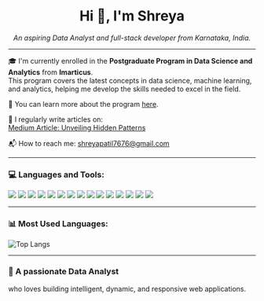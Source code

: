 <h1 align="center">Hi 👋, I'm Shreya </h1>

<p align="center">
  <i>An aspiring Data Analyst and full-stack developer from Karnataka, India.</i>
</p>

---

🎓 I'm currently enrolled in the **Postgraduate Program in Data Science and Analytics** from **Imarticus**.  
This program covers the latest concepts in data science, machine learning, and analytics, helping me develop the skills needed to excel in the field.

📎 You can learn more about the program [here](https://www.imarticus.org/).

📝 I regularly write articles on:  
[Medium Article: Unveiling Hidden Patterns](https://medium.com/@shreyapatil7676)

📬 How to reach me: [shreyapatil7676@gmail.com](mailto:shreyapatil7676@gmail.com)

---

### 💻 Languages and Tools:
<p align="left">
  <img src="https://img.shields.io/badge/Bootstrap-563D7C?style=flat&logo=bootstrap&logoColor=white"/>
  <img src="https://img.shields.io/badge/CSS3-1572B6?style=flat&logo=css3&logoColor=white"/>
  <img src="https://img.shields.io/badge/Django-092E20?style=flat&logo=django&logoColor=white"/>
  <img src="https://img.shields.io/badge/Express.js-000000?style=flat&logo=express&logoColor=white"/>
  <img src="https://img.shields.io/badge/HTML5-E34F26?style=flat&logo=html5&logoColor=white"/>
  <img src="https://img.shields.io/badge/JavaScript-F7DF1E?style=flat&logo=javascript&logoColor=black"/>
  <img src="https://img.shields.io/badge/MongoDB-47A248?style=flat&logo=mongodb&logoColor=white"/>
  <img src="https://img.shields.io/badge/MySQL-4479A1?style=flat&logo=mysql&logoColor=white"/>
  <img src="https://img.shields.io/badge/Python-3776AB?style=flat&logo=python&logoColor=white"/>
  <img src="https://img.shields.io/badge/React-20232A?style=flat&logo=react&logoColor=61DAFB"/>
  <img src="https://img.shields.io/badge/Seaborn-3e9c96?style=flat&logoColor=white"/>
  <img src="https://img.shields.io/badge/Numpy-013243?style=flat&logo=numpy&logoColor=white"/>
  <img src="https://img.shields.io/badge/Pandas-150458?style=flat&logo=pandas&logoColor=white"/>
  <img src="https://img.shields.io/badge/Matplotlib-11557C?style=flat&logo=matplotlib&logoColor=white"/>
  <img src="https://img.shields.io/badge/TailwindCSS-38B2AC?style=flat&logo=tailwind-css&logoColor=white"/>
</p>

---

### 📊 Most Used Languages:
![Top Langs](https://github-readme-stats.vercel.app/api/top-langs/?username=Jeffrin-Webster&layout=compact)

---

### 🧠 A passionate Data Analyst 
who loves building intelligent, dynamic, and responsive web applications.
